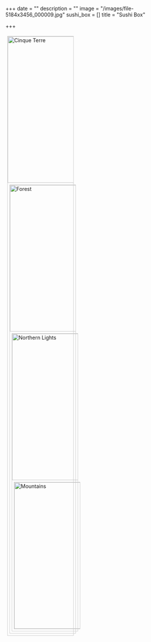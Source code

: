 +++
date = ""
description = ""
image = "/images/file-5184x3456_000009.jpg"
sushi_box = []
title = "Sushi Box"

+++
<!DOCTYPE html>
<html>
<head>
<style>
div.gallery {
  margin: 5px;
  border: 1px solid #ccc;
  float: left;
  width: 180px;
}

div.gallery:hover {
  border: 1px solid #777;
}

div.gallery img {
  width: 100%;
  height: auto;
}

div.desc {
  padding: 15px;
  text-align: center;
}
</style>
</head>
<body>

<div class="gallery">
  <a target="_blank" href="img_5terre.jpg">
    <img src="/images/img_4696.JPG" alt="Cinque Terre" width="600" height="400">
  </a>

<div class="gallery">
  <a target="_blank" href="img_forest.jpg">
    <img src="/images/img_4698.JPG" alt="Forest" width="600" height="400">
  </a>

<div class="gallery">
  <a target="_blank" href="img_lights.jpg">
    <img src="img_lights.jpg" alt="Northern Lights" width="600" height="400">
  </a>


<div class="gallery">
  <a target="_blank" href="img_mountains.jpg">
    <img src="img_mountains.jpg" alt="Mountains" width="600" height="400">
  </a>

</body>
</html>
